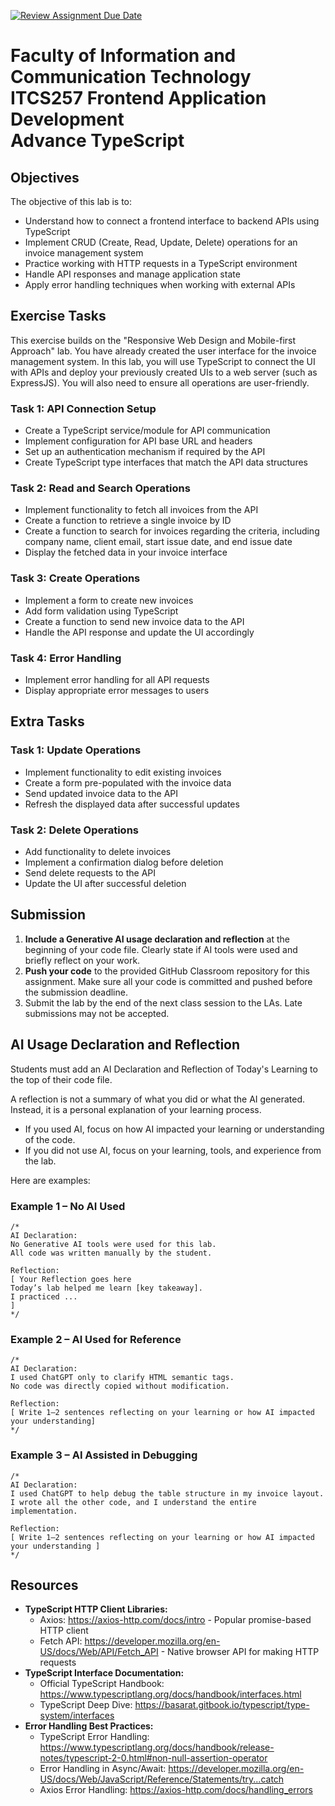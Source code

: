 [![Review Assignment Due Date](https://classroom.github.com/assets/deadline-readme-button-22041afd0340ce965d47ae6ef1cefeee28c7c493a6346c4f15d667ab976d596c.svg)](https://classroom.github.com/a/CnWx6uam)
# Faculty of Information and Communication Technology <br/> ITCS257 Frontend Application Development <br/> Advance TypeScript

## Objectives

The objective of this lab is to:

- Understand how to connect a frontend interface to backend APIs using TypeScript
- Implement CRUD (Create, Read, Update, Delete) operations for an invoice management system
- Practice working with HTTP requests in a TypeScript environment
- Handle API responses and manage application state
- Apply error handling techniques when working with external APIs

## Exercise Tasks
This exercise builds on the "Responsive Web Design and Mobile-first Approach" lab. You have already created the user interface for the invoice management system. In this lab, you will use TypeScript to connect the UI with APIs and deploy your previously created UIs to a web server (such as ExpressJS). You will also need to ensure all operations are user-friendly. 

### Task 1: API Connection Setup

- Create a TypeScript service/module for API communication
- Implement configuration for API base URL and headers
- Set up an authentication mechanism if required by the API
- Create TypeScript type interfaces that match the API data structures

### Task 2: Read and Search Operations

- Implement functionality to fetch all invoices from the API
- Create a function to retrieve a single invoice by ID
- Create a function to search for invoices regarding the criteria, including company name, client email, start issue date, and end issue date
- Display the fetched data in your invoice interface

### Task 3: Create Operations

- Implement a form to create new invoices
- Add form validation using TypeScript
- Create a function to send new invoice data to the API
- Handle the API response and update the UI accordingly

### Task 4: Error Handling

- Implement error handling for all API requests
- Display appropriate error messages to users

## Extra Tasks

### Task 1: Update Operations

- Implement functionality to edit existing invoices
- Create a form pre-populated with the invoice data
- Send updated invoice data to the API
- Refresh the displayed data after successful updates

### Task 2: Delete Operations

- Add functionality to delete invoices
- Implement a confirmation dialog before deletion
- Send delete requests to the API
- Update the UI after successful deletion

## Submission

1. **Include a Generative AI usage declaration and reflection** at the beginning of your code file. Clearly state if AI tools were used and briefly reflect on your work.
2. **Push your code** to the provided GitHub Classroom repository for this assignment. Make sure all your code is committed and pushed before the submission deadline.
3. Submit the lab by the end of the next class session to the LAs. Late submissions may not be accepted.

## AI Usage Declaration and Reflection

Students must add an AI Declaration and Reflection of Today's Learning to the top of their code file.

A reflection is not a summary of what you did or what the AI generated.
Instead, it is a personal explanation of your learning process.

- If you used AI, focus on how AI impacted your learning or understanding of the code.
- If you did not use AI, focus on your learning, tools, and experience from the lab.

Here are examples:

### Example 1 – No AI Used

```tsx
/*
AI Declaration:
No Generative AI tools were used for this lab.
All code was written manually by the student.

Reflection:
[ Your Reflection goes here
Today’s lab helped me learn [key takeaway].
I practiced ...
]
*/

```

### Example 2 – AI Used for Reference

```tsx
/*
AI Declaration:
I used ChatGPT only to clarify HTML semantic tags.
No code was directly copied without modification.

Reflection:
[ Write 1–2 sentences reflecting on your learning or how AI impacted your understanding]
*/

```

### Example 3 – AI Assisted in Debugging

```tsx
/*
AI Declaration:
I used ChatGPT to help debug the table structure in my invoice layout.
I wrote all the other code, and I understand the entire implementation.

Reflection:
[ Write 1–2 sentences reflecting on your learning or how AI impacted your understanding ]
*/

```

## Resources

- **TypeScript HTTP Client Libraries:**
    - Axios: https://axios-http.com/docs/intro - Popular promise-based HTTP client
    - Fetch API: https://developer.mozilla.org/en-US/docs/Web/API/Fetch_API - Native browser API for making HTTP requests
- **TypeScript Interface Documentation:**
    - Official TypeScript Handbook: https://www.typescriptlang.org/docs/handbook/interfaces.html
    - TypeScript Deep Dive: https://basarat.gitbook.io/typescript/type-system/interfaces
- **Error Handling Best Practices:**
    - TypeScript Error Handling: https://www.typescriptlang.org/docs/handbook/release-notes/typescript-2-0.html#non-null-assertion-operator
    - Error Handling in Async/Await: https://developer.mozilla.org/en-US/docs/Web/JavaScript/Reference/Statements/try...catch
    - Axios Error Handling: https://axios-http.com/docs/handling_errors

